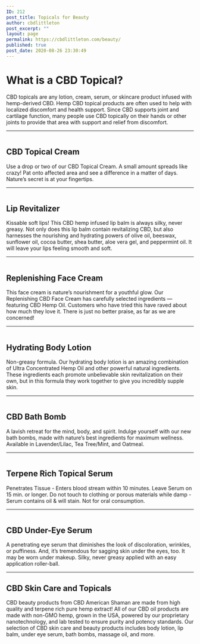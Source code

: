 ```yaml
---
ID: 212
post_title: Topicals for Beauty
author: cbdlittleton
post_excerpt: ""
layout: page
permalink: https://cbdlittleton.com/beauty/
published: true
post_date: 2020-08-26 23:30:49
---
```

<!-- wp:heading {"level":1} -->
<h1>What is a CBD Topical?</h1>
<!-- /wp:heading -->

<!-- wp:paragraph -->
<p>CBD topicals are any lotion, cream, serum, or skincare product infused with hemp-derived CBD. Hemp CBD topical products are often used to help with localized discomfort and health support. Since CBD supports joint and cartilage function, many people use CBD topically on their hands or other joints to provide that area with support and relief from discomfort.</p>
<!-- /wp:paragraph -->

<!-- wp:separator -->
<hr class="wp-block-separator"/>
<!-- /wp:separator -->

<!-- wp:columns {"verticalAlignment":"center"} -->
<div class="wp-block-columns are-vertically-aligned-center"><!-- wp:column {"verticalAlignment":"center"} -->
<div class="wp-block-column is-vertically-aligned-center"><!-- wp:image {"id":190,"sizeSlug":"large"} -->
<figure class="wp-block-image size-large"><img src="http://cbdlittleton.com/wp-content/uploads/2020/08/anti-inflammatory-topical-cream.jpg" alt="" class="wp-image-190"/></figure>
<!-- /wp:image --></div>
<!-- /wp:column -->

<!-- wp:column {"verticalAlignment":"center"} -->
<div class="wp-block-column is-vertically-aligned-center"><!-- wp:heading -->
<h2>CBD Topical Cream</h2>
<!-- /wp:heading -->

<!-- wp:paragraph -->
<p>Use a drop or two of our CBD Topical Cream. A small amount spreads like crazy! Pat onto affected area and see a difference in a matter of days. Nature’s secret is at your fingertips.</p>
<!-- /wp:paragraph --></div>
<!-- /wp:column --></div>
<!-- /wp:columns -->

<!-- wp:separator -->
<hr class="wp-block-separator"/>
<!-- /wp:separator -->

<!-- wp:columns {"verticalAlignment":"center"} -->
<div class="wp-block-columns are-vertically-aligned-center"><!-- wp:column {"verticalAlignment":"center"} -->
<div class="wp-block-column is-vertically-aligned-center"><!-- wp:image {"id":196,"sizeSlug":"large"} -->
<figure class="wp-block-image size-large"><img src="http://cbdlittleton.com/wp-content/uploads/2020/08/lip-revitalizer.jpg" alt="" class="wp-image-196"/></figure>
<!-- /wp:image --></div>
<!-- /wp:column -->

<!-- wp:column {"verticalAlignment":"center"} -->
<div class="wp-block-column is-vertically-aligned-center"><!-- wp:heading -->
<h2>Lip Revitalizer</h2>
<!-- /wp:heading -->

<!-- wp:paragraph -->
<p>Kissable soft lips! This CBD hemp infused lip balm is always silky, never greasy. Not only does this lip balm contain revitalizing CBD, but also harnesses the nourishing and hydrating powers of olive oil, beeswax, sunflower oil, cocoa butter, shea butter, aloe vera gel, and peppermint oil. It will leave your lips feeling smooth and soft.</p>
<!-- /wp:paragraph --></div>
<!-- /wp:column --></div>
<!-- /wp:columns -->

<!-- wp:separator -->
<hr class="wp-block-separator"/>
<!-- /wp:separator -->

<!-- wp:columns {"verticalAlignment":"center"} -->
<div class="wp-block-columns are-vertically-aligned-center"><!-- wp:column {"verticalAlignment":"center"} -->
<div class="wp-block-column is-vertically-aligned-center"><!-- wp:image {"align":"center","id":193,"sizeSlug":"medium"} -->
<div class="wp-block-image"><figure class="aligncenter size-medium"><img src="http://cbdlittleton.com/wp-content/uploads/2020/08/replenishing-face-cream-300x300.jpg" alt="" class="wp-image-193"/></figure></div>
<!-- /wp:image --></div>
<!-- /wp:column -->

<!-- wp:column {"verticalAlignment":"center"} -->
<div class="wp-block-column is-vertically-aligned-center"><!-- wp:heading -->
<h2>Replenishing Face Cream</h2>
<!-- /wp:heading -->

<!-- wp:paragraph -->
<p>This face cream is nature’s nourishment for a youthful glow. Our Replenishing CBD Face Cream has carefully selected ingredients — featuring CBD Hemp Oil. Customers who have tried this have raved about how much they love it. There is just no better praise, as far as we are concerned!</p>
<!-- /wp:paragraph --></div>
<!-- /wp:column --></div>
<!-- /wp:columns -->

<!-- wp:separator -->
<hr class="wp-block-separator"/>
<!-- /wp:separator -->

<!-- wp:columns {"verticalAlignment":"center"} -->
<div class="wp-block-columns are-vertically-aligned-center"><!-- wp:column {"verticalAlignment":"center"} -->
<div class="wp-block-column is-vertically-aligned-center"><!-- wp:image {"id":200,"sizeSlug":"large"} -->
<figure class="wp-block-image size-large"><img src="http://cbdlittleton.com/wp-content/uploads/2020/08/hydrating-body-lotion.png" alt="" class="wp-image-200"/></figure>
<!-- /wp:image --></div>
<!-- /wp:column -->

<!-- wp:column {"verticalAlignment":"center"} -->
<div class="wp-block-column is-vertically-aligned-center"><!-- wp:heading -->
<h2>Hydrating Body Lotion</h2>
<!-- /wp:heading -->

<!-- wp:paragraph -->
<p>Non-greasy formula. Our hydrating body lotion is an amazing combination of Ultra Concentrated Hemp Oil and other powerful natural ingredients. These ingredients each promote unbelievable skin revitalization on their own, but in this formula they work together to give you incredibly supple skin.</p>
<!-- /wp:paragraph --></div>
<!-- /wp:column --></div>
<!-- /wp:columns -->

<!-- wp:separator -->
<hr class="wp-block-separator"/>
<!-- /wp:separator -->

<!-- wp:columns {"verticalAlignment":"center"} -->
<div class="wp-block-columns are-vertically-aligned-center"><!-- wp:column {"verticalAlignment":"center"} -->
<div class="wp-block-column is-vertically-aligned-center"><!-- wp:image {"align":"center","id":295,"sizeSlug":"medium"} -->
<div class="wp-block-image"><figure class="aligncenter size-medium"><img src="http://cbdlittleton.com/wp-content/uploads/2020/08/cbd-bath-bomb-300x300.jpg" alt="" class="wp-image-295"/></figure></div>
<!-- /wp:image --></div>
<!-- /wp:column -->

<!-- wp:column {"verticalAlignment":"center"} -->
<div class="wp-block-column is-vertically-aligned-center"><!-- wp:heading -->
<h2>CBD Bath Bomb</h2>
<!-- /wp:heading -->

<!-- wp:paragraph -->
<p>A lavish retreat for the mind, body, and spirit. Indulge yourself with our new bath bombs, made with nature’s best ingredients for maximum wellness. Available in Lavender/Lilac, Tea Tree/Mint, and Oatmeal.</p>
<!-- /wp:paragraph --></div>
<!-- /wp:column --></div>
<!-- /wp:columns -->

<!-- wp:separator -->
<hr class="wp-block-separator"/>
<!-- /wp:separator -->

<!-- wp:columns {"verticalAlignment":"center"} -->
<div class="wp-block-columns are-vertically-aligned-center"><!-- wp:column {"verticalAlignment":"center"} -->
<div class="wp-block-column is-vertically-aligned-center"><!-- wp:image {"align":"center","id":296,"sizeSlug":"medium"} -->
<div class="wp-block-image"><figure class="aligncenter size-medium"><img src="http://cbdlittleton.com/wp-content/uploads/2020/08/cbd-terpene-rich-topical-serum-145x300.jpg" alt="" class="wp-image-296"/></figure></div>
<!-- /wp:image --></div>
<!-- /wp:column -->

<!-- wp:column {"verticalAlignment":"center"} -->
<div class="wp-block-column is-vertically-aligned-center"><!-- wp:heading -->
<h2>Terpene Rich Topical Serum</h2>
<!-- /wp:heading -->

<!-- wp:paragraph -->
<p>Penetrates Tissue - Enters blood stream within 10 minutes. Leave Serum on 15 min. or longer. Do not touch to clothing or porous materials while damp - Serum contains oil &amp; will stain. Not for oral consumption.</p>
<!-- /wp:paragraph --></div>
<!-- /wp:column --></div>
<!-- /wp:columns -->

<!-- wp:separator -->
<hr class="wp-block-separator"/>
<!-- /wp:separator -->

<!-- wp:columns {"verticalAlignment":"center"} -->
<div class="wp-block-columns are-vertically-aligned-center"><!-- wp:column {"verticalAlignment":"center"} -->
<div class="wp-block-column is-vertically-aligned-center"><!-- wp:image {"align":"center","id":297,"sizeSlug":"medium"} -->
<div class="wp-block-image"><figure class="aligncenter size-medium"><img src="http://cbdlittleton.com/wp-content/uploads/2020/08/under-eye-serum-145x300.jpg" alt="" class="wp-image-297"/></figure></div>
<!-- /wp:image --></div>
<!-- /wp:column -->

<!-- wp:column {"verticalAlignment":"center"} -->
<div class="wp-block-column is-vertically-aligned-center"><!-- wp:heading -->
<h2>CBD Under-Eye Serum</h2>
<!-- /wp:heading -->

<!-- wp:paragraph -->
<p>A penetrating eye serum that diminishes the look of discoloration, wrinkles, or puffiness. And, it’s tremendous for sagging skin under the eyes, too. It may be worn under makeup. Silky, never greasy applied with an easy application roller-ball.</p>
<!-- /wp:paragraph --></div>
<!-- /wp:column --></div>
<!-- /wp:columns -->

<!-- wp:separator -->
<hr class="wp-block-separator"/>
<!-- /wp:separator -->

<!-- wp:heading -->
<h2>CBD Skin Care and Topicals</h2>
<!-- /wp:heading -->

<!-- wp:paragraph -->
<p>CBD beauty products from CBD American Shaman are made from high quality and terpene rich pure hemp extract! All of our&nbsp;CBD oil&nbsp;products are made with non-GMO hemp, grown in the USA, powered by our proprietary nanotechnology, and lab tested to ensure purity and potency standards. Our selection of CBD skin care and beauty products includes body lotion, lip balm, under eye serum, bath bombs, massage oil, and more.</p>
<!-- /wp:paragraph -->